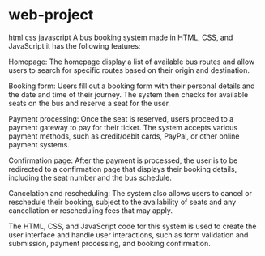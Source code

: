 # web-project
html css javascript
A bus booking system made in HTML, CSS, and JavaScript it has the following features:

Homepage: The homepage display a list of available bus routes and allow users to search for specific routes based on their origin and destination.

Booking form: Users fill out a booking form with their personal details and the date and time of their journey.
The system then checks for available seats on the bus and reserve a seat for the user.

Payment processing: Once the seat is reserved, users proceed to a payment gateway to pay for their ticket.
The system accepts various payment methods, such as credit/debit cards, PayPal, or other online payment systems.

Confirmation page: After the payment is processed, the user is to be redirected to a confirmation page that displays their booking details, 
including the seat number and the bus schedule.

Cancelation and rescheduling: The system also allows users to cancel or reschedule their booking, 
subject to the availability of seats and any cancellation or rescheduling fees that may apply.

The HTML, CSS, and JavaScript code for this system is used to create the user interface and handle user interactions,
such as form validation and submission, payment processing, and booking confirmation. 
